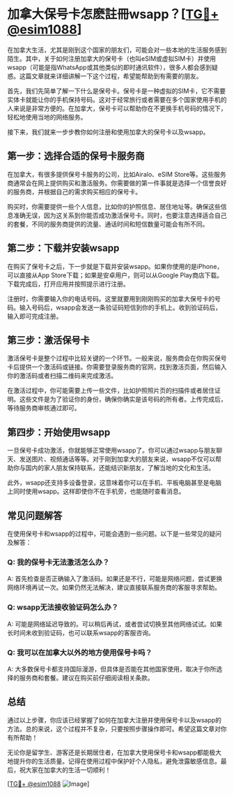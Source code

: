 # 加拿大保号卡怎麽註冊wsapp？[[TG💪+ @esim1088](https://t.me/s/esim1088)]

在加拿大生活，尤其是刚到这个国家的朋友们，可能会对一些本地的生活服务感到陌生。其中，关于如何注册加拿大的保号卡（也叫eSIM或虚拟SIM卡）并使用wsapp（可能是指WhatsApp或其他类似的即时通讯软件），很多人都会感到疑惑。这篇文章就来详细讲解一下这个过程，希望能帮助到有需要的朋友。

首先，我们先简单了解一下什么是保号卡。保号卡是一种虚拟的SIM卡，它不需要实体卡就能让你的手机保持号码。这对于经常旅行或者需要在多个国家使用手机的人来说是非常方便的。在加拿大，保号卡可以帮助你在不更换手机号码的情况下，轻松地使用当地的网络服务。

接下来，我们就来一步步教你如何注册和使用加拿大的保号卡以及wsapp。

## 第一步：选择合适的保号卡服务商

在加拿大，有很多提供保号卡服务的公司，比如Airalo、eSIM Store等。这些服务商通常会在网上提供购买和激活服务。你需要做的第一件事就是选择一个信誉良好的服务商，并根据自己的需求购买相应的保号卡。

购买时，你需要提供一些个人信息，比如你的护照信息、居住地址等。确保这些信息准确无误，因为这关系到你能否成功激活保号卡。同时，也要注意选择适合自己的套餐，不同的服务商提供的流量、通话时间和短信数量可能会有所不同。

## 第二步：下载并安装wsapp

在购买了保号卡之后，下一步就是下载并安装wsapp。如果你使用的是iPhone，可以直接从App Store下载；如果是安卓用户，则可以从Google Play商店下载。下载完成后，打开应用并按照提示进行注册。

注册时，你需要输入你的电话号码。这里就要用到刚刚购买的加拿大保号卡的号码。输入号码后，wsapp会发送一条验证码短信到你的手机上。收到验证码后，输入即可完成注册。

## 第三步：激活保号卡

激活保号卡是整个过程中比较关键的一个环节。一般来说，服务商会在你购买保号卡后提供一个激活码或链接。你需要登录服务商的官网，找到激活页面，然后输入你的激活码或者扫描二维码来完成激活。

在激活过程中，你可能需要上传一些文件，比如护照照片页的扫描件或者居住证明。这些文件是为了验证你的身份，确保你确实是该号码的所有者。上传完成后，等待服务商审核通过即可。

## 第四步：开始使用wsapp

一旦保号卡成功激活，你就能够正常使用wsapp了。你可以通过wsapp与朋友聊天、发送图片、视频通话等等。对于刚到加拿大的朋友来说，wsapp不仅可以帮助你与国内的家人朋友保持联系，还能结识新朋友，了解当地的文化和生活。

此外，wsapp还支持多设备登录，这意味着你可以在手机、平板电脑甚至是电脑上同时使用wsapp。这样即使你不在手机旁，也能随时查看消息。

## 常见问题解答

在使用保号卡和wsapp的过程中，可能会遇到一些问题。以下是一些常见的疑问及解答：

### Q: 我的保号卡无法激活怎么办？
A: 首先检查是否正确输入了激活码。如果还是不行，可能是网络问题，尝试更换网络环境再试一次。如果仍然无法解决，建议直接联系服务商的客服寻求帮助。

### Q: wsapp无法接收验证码怎么办？
A: 可能是网络延迟导致的。可以稍后再试，或者尝试切换至其他网络试试。如果长时间未收到验证码，也可以联系wsapp的客服咨询。

### Q: 我可以在加拿大以外的地方使用保号卡吗？
A: 大多数保号卡都支持国际漫游，但具体是否能在其他国家使用，取决于你所选择的服务商和套餐。建议在购买前仔细阅读相关条款。

## 总结

通过以上步骤，你应该已经掌握了如何在加拿大注册并使用保号卡以及wsapp的方法。总的来说，这个过程并不复杂，只要按照步骤操作即可。希望这篇文章对你有所帮助！

无论你是留学生、游客还是长期居住者，在加拿大使用保号卡和wsapp都能极大地提升你的生活质量。记得在使用过程中保护好个人隐私，避免泄露敏感信息。最后，祝大家在加拿大的生活一切顺利！

[[TG💪+ @esim1088](https://t.me/s/esim1088) ![Image](https://i.postimg.cc/4NQfJmqS/Snipaste-2025-05-13-00-14-12.png)]